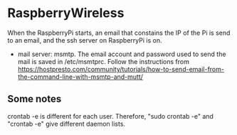# RaspberryWireless
When the RaspberryPi starts, an email that constains the IP of the Pi is send to an email, and the ssh server on RaspberryPi is on.

- mail server:
  msmtp. The email account and password used to send the mail is saved in /etc/msmtprc. Follow the instructions from https://hostpresto.com/community/tutorials/how-to-send-email-from-the-command-line-with-msmtp-and-mutt/

## Some notes
crontab -e is different for each user. Therefore, "sudo crontab -e" and "crontab -e" give different daemon lists.
